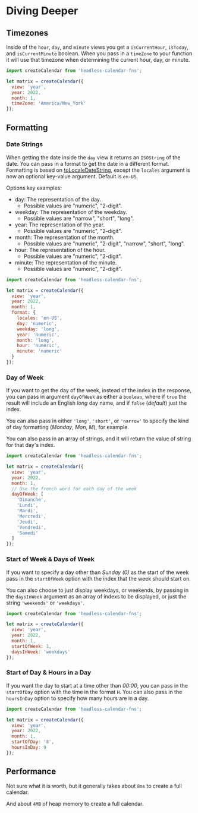 # Diving Deeper

## Timezones

Inside of the `hour`, `day`, and `minute` views you get a `isCurrentHour`, `isToday`, and `isCurrentMinute` boolean. When you pass in a `timeZone` to your function it will use that timezone when determining the current hour, day, or minute.

```js
import createCalendar from 'headless-calendar-fns';

let matrix = createCalendar({
  view: 'year',
  year: 2022,
  month: 1,
  timeZone: 'America/New_York'
});
```

## Formatting

### Date Strings

When getting the date inside the `day` view it returns an `ISOString` of the date. You can pass in a format to get the date in a different format. Formatting is based on [toLocaleDateString](https://developer.mozilla.org/en-US/docs/Web/JavaScript/Reference/Global_Objects/Number/toLocaleString), except the `locales` argument is now an optional key-value argument. Default is `en-US`.

Options key examples:

* day: The representation of the day. 
  * Possible values are "numeric", "2-digit".
* weekday: The representation of the weekday. 
  * Possible values are "narrow", "short", "long".
* year: The representation of the year. 
  * Possible values are "numeric", "2-digit".
* month: The representation of the month. 
  * Possible values are "numeric", "2-digit", "narrow", "short", "long".
* hour:  The representation of the hour. 
  * Possible values are "numeric", "2-digit".
* minute: The representation of the minute. 
  * Possible values are "numeric", "2-digit".

```js
import createCalendar from 'headless-calendar-fns';

let matrix = createCalendar({
  view: 'year',
  year: 2022,
  month: 1,
  format: {
    locales: 'en-US',
    day: 'numeric',
    weekday: 'long',
    year: 'numeric',
    month: 'long',
    hour: 'numeric',
    minute: 'numeric'
  }
});
```

### Day of Week

If you want to get the day of the week, instead of the index in the response, you can pass in argument `dayOfWeek` as either a `boolean`, where if `true` the result will include an English _long_ day name, and if `false` (_default_) just the index.

You can also pass in either `'long'`, `'short'`, or `'narrow'` to specify the kind of day formatting (_Monday_, _Mon_, _M_), for example.

You can also pass in an array of strings, and it will return the value of string for that day's index.

```js
import createCalendar from 'headless-calendar-fns';

let matrix = createCalendar({
  view: 'year',
  year: 2022,
  month: 1,
  // Use the french word for each day of the week
  dayOfWeek: [
    'Dimanche',
    'Lundi',
    'Mardi',
    'Mercredi',
    'Jeudi',
    'Vendredi',
    'Samedi'
  ]
});
```

### Start of Week & Days of Week

If you want to specify a day other than _Sunday (0)_ as the start of the week pass in the `startOfWeek` option with the index that the week should start on.

You can also choose to just display weekdays, or weekends, by passing in the `daysInWeek` argument as an array of indexs to be displayed, or just the string `'weekends'` or `'weekdays'`.

```js
import createCalendar from 'headless-calendar-fns';

let matrix = createCalendar({
  view: 'year',
  year: 2022,
  month: 1,
  startOfWeek: 1,
  daysInWeek: 'weekdays'
});
```

### Start of Day & Hours in a Day

If you want the day to start at a time other than _00:00_, you can pass in the `startOfDay` option with the time in the format `H`. You can also pass in the `hoursInDay` option to specify how many hours are in a day.

```js
import createCalendar from 'headless-calendar-fns';

let matrix = createCalendar({
  view: 'year',
  year: 2022,
  month: 1,
  startOfDay: '8',
  hoursInDay: 9
});
```

## Performance

Not sure what it is worth, but it generally takes about `8ms` to create a full calendar.

And about `4MB` of heap memory to create a full calendar.
